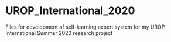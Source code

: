 # UROP_International_2020
Files for development of self-learning expert system for my UROP International Summer 2020 research project
